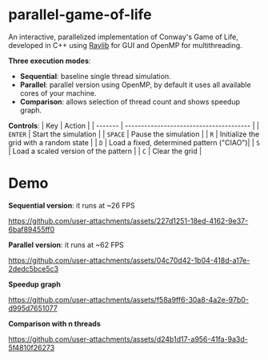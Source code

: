 # parallel-game-of-life
An interactive, parallelized implementation of Conway's Game of Life, developed in C++ using [Raylib](https://www.raylib.com/) for GUI and OpenMP for multithreading.

**Three execution modes**:
  - **Sequential**: baseline single thread simulation.
  - **Parallel**: parallel version using OpenMP, by default it uses all available cores of your machine.
  - **Comparison**: allows selection of thread count and shows speedup graph.

**Controls**:
| Key     | Action                                  |
| ------- | --------------------------------------- |
| `ENTER` | Start the simulation                    |
| `SPACE` | Pause the simulation                    |
| `R`     | Initialize the grid with a random state |
| `D`     | Load a fixed, determined pattern ("CIAO")|
| `S`     | Load a scaled version of the pattern    |
| `C`     | Clear the grid                          |

# Demo

**Sequential version**: it runs at ~26 FPS

https://github.com/user-attachments/assets/227d1251-18ed-4162-9e37-6baf89455ff0

**Parallel version**: it runs at ~62 FPS

https://github.com/user-attachments/assets/04c70d42-1b04-418d-a17e-2dedc5bce5c3

**Speedup graph**

https://github.com/user-attachments/assets/f58a9ff6-30a8-4a2e-97b0-d995d7651077

**Comparison with n threads**

https://github.com/user-attachments/assets/d24b1d17-a956-41fa-9a3d-5f4810f26273




